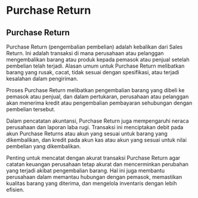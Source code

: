 # Purchase Return

## Purchase Return

Purchase Return (pengembalian pembelian) adalah kebalikan dari Sales Return. Ini adalah transaksi di mana perusahaan atau pelanggan mengembalikan barang atau produk kepada pemasok atau penjual setelah pembelian telah terjadi. Alasan umum untuk Purchase Return melibatkan barang yang rusak, cacat, tidak sesuai dengan spesifikasi, atau terjadi kesalahan dalam pengiriman.

Proses Purchase Return melibatkan pengembalian barang yang dibeli ke pemasok atau penjual, dan dalam pertukaran, perusahaan atau pelanggan akan menerima kredit atau pengembalian pembayaran sehubungan dengan pembelian tersebut.

Dalam pencatatan akuntansi, Purchase Return juga mempengaruhi neraca perusahaan dan laporan laba rugi. Transaksi ini menciptakan debit pada akun Purchase Returns atau akun yang sesuai untuk barang yang dikembalikan, dan kredit pada akun kas atau akun yang sesuai untuk nilai pembelian yang dikembalikan.

Penting untuk mencatat dengan akurat transaksi Purchase Return agar catatan keuangan perusahaan tetap akurat dan mencerminkan perubahan yang terjadi akibat pengembalian barang. Hal ini juga membantu perusahaan dalam memantau hubungan dengan pemasok, memastikan kualitas barang yang diterima, dan mengelola inventaris dengan lebih efisien.
